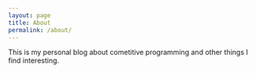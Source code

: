 ```yaml
---
layout: page
title: About
permalink: /about/
---
```


This is my personal blog about cometitive programming and other things I find interesting.

